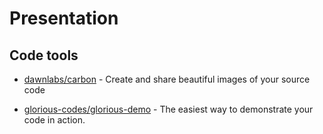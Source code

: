 # Presentation

## Code tools

- [dawnlabs/carbon](https://github.com/dawnlabs/carbon) - Create and share beautiful images of your source code

- [glorious-codes/glorious-demo](https://github.com/glorious-codes/glorious-demo) - The easiest way to demonstrate your code in action.
